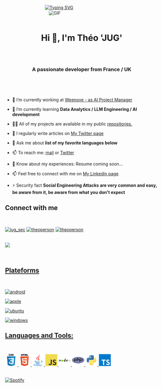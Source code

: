 ㅤㅤㅤㅤㅤㅤㅤㅤㅤㅤㅤㅤㅤㅤㅤ<br><br><br>ㅤㅤㅤㅤㅤㅤㅤㅤ
                            &nbsp; &nbsp; &nbsp; [![Typing SVG](https://readme-typing-svg.herokuapp.com/?lines=Welcome+to+my+profile)](https://git.io/typing-svg)
                            <img align="right" alt="GIF" src="https://raw.githubusercontent.com/rahul-jha98/rahul-jha98/main/techstack.gif" width="360px"/>
<br>
<br> 
<br>
<h1 align="center">Hi 👋, I'm Théo 'JUG'</h1>
<br>
<br>
<h3 align="center">A passionate developer from France / UK</h3>
<br>
<br> 
<br>            

- 🔭 I’m currently working at [Weenove - as AI Project Manager]([https://www.weenove.fr/])

- 🌱 I’m currently learning **Data Analytics / LLM Engineering / AI development**

- 👨‍💻 All of my projects are available in my public [repositories.](https://bit.ly/3XfcDI6)

- 📝 I regularly write articles on [My Twitter page](https://twitter.com/JUG_SEC)

- 💬 Ask me about **list of my favorite languages below**

- 📫 To reach me: [mail](mailto:theo.person@epsi.fr?subject=[Contact]) or [Twitter](https://twitter.com/intent/user?screen_name=jug_sec)

- 📄 Know about my experiences: Resume coming soon...

- 📫 Feel free to connect with me on [My Linkedin page](https://www.linkedin.com/in/theoperson/)

- ⚡ Security fact **Social Engineering Attacks are very common and easy, be aware from it, be aware from what you don't expect**

<h2 align="left">Connect with me</h2> <br>

  
<a href="https://twitter.com/jug_sec" target="blank"><img align="center" src="https://cdn.discordapp.com/attachments/1072441680701181982/1072442002232324156/Twitter.png" alt="jug_sec" height="40" width="40" /></a>
<a href="https://linkedin.com/in/theoperson" target="blank"><img align="center" src="https://cdn.discordapp.com/attachments/1072441680701181982/1072441895730548756/LinkedIN.png" alt="theoperson" height="40" width="40" /></a>
 <a href="mailto:theo.person@epsi.fr?subject=[GitHub contact:]" target="blank"><img align="center" src="https://cdn.discordapp.com/attachments/1072441680701181982/1072442194234986526/Outlook.png" alt="theoperson" height="40" width="40" /></a>
  <br>
  <br>
  <br>
  <a href="https://www.twitter.com/JUG_SEC" target="_blank" rel="noreferrer"> 
<img src="https://img.shields.io/twitter/follow/JUG_SEC?logo=twitter&style=for-the-badge&color=0891b2&labelColor=1c1917">
   </p>
  <br>  
  
  <h2 align="left">Plateforms</h2> <br>
  
<p align="left"> <a href="https://developer.android.com" target="_blank" rel="noreferrer"><img src="https://cdn.discordapp.com/attachments/1072441680701181982/1072441799458684968/Android.png" alt="android" width="40" height="40"/><p align="left"><a href="https://developer.apple.com/" target="_blank" rel="noreferrer"><img src="https://cdn.discordapp.com/attachments/1072441680701181982/1072441799710359572/Apple.png" alt="apple" width="40" height="40"/><p align="left"><a href="https://ubuntu.com" target="_blank" rel="noreferrer"><img src="https://cdn.discordapp.com/attachments/1072441680701181982/1072442002458804254/Ubuntu.png" alt="ubuntu" width="40" height="40"/><p align="left"> <a href="https://windows.com" target="_blank" rel="noreferrer"><img src="https://cdn.discordapp.com/attachments/1072441680701181982/1072442032951398430/Windows.png" alt="windows" width="40" height="40"/>
  <br>
   <h2 align="left">Languages and Tools:</h2> <br>
  
<p align="left"> <a href="https://www.w3schools.com/css/" target="_blank" rel="noreferrer"> <img src="https://raw.githubusercontent.com/devicons/devicon/master/icons/css3/css3-original-wordmark.svg" alt="css3" width="40" height="40"/> </a> <a href="https://www.w3.org/html/" target="_blank" rel="noreferrer"> <img src="https://raw.githubusercontent.com/devicons/devicon/master/icons/html5/html5-original-wordmark.svg" alt="html5" width="40" height="40"/> </a> <a href="https://www.java.com" target="_blank" rel="noreferrer"> <img src="https://raw.githubusercontent.com/devicons/devicon/master/icons/java/java-original.svg" alt="java" width="40" height="40"/> </a> <a href="https://developer.mozilla.org/en-US/docs/Web/JavaScript" target="_blank" rel="noreferrer"> <img src="https://raw.githubusercontent.com/devicons/devicon/master/icons/javascript/javascript-original.svg" alt="javascript" width="40" height="40"/> </a> <a href="https://nodejs.org" target="_blank" rel="noreferrer"> <img src="https://raw.githubusercontent.com/devicons/devicon/master/icons/nodejs/nodejs-original-wordmark.svg" alt="nodejs" width="40" height="40"/> </a> <a href="https://www.php.net" target="_blank" rel="noreferrer"> <img src="https://raw.githubusercontent.com/devicons/devicon/master/icons/php/php-original.svg" alt="php" width="40" height="40"/> </a> <a href="https://www.python.org" target="_blank" rel="noreferrer"> <img src="https://raw.githubusercontent.com/devicons/devicon/master/icons/python/python-original.svg" alt="python" width="40" height="40"/> </a> <a href="https://www.typescriptlang.org/" target="_blank" rel="noreferrer"> <img src="https://raw.githubusercontent.com/devicons/devicon/master/icons/typescript/typescript-original.svg" alt="typescript" width="40" height="40"/></
  
<br><br><br>
![Spotify](https://novatorem.vercel.app/api/spotify)
